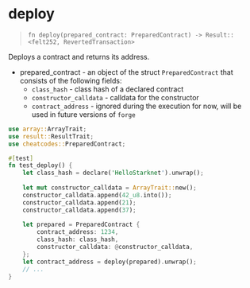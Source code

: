 # deploy

> `fn deploy(prepared_contract: PreparedContract) -> Result::<felt252, RevertedTransaction>`

Deploys a contract and returns its address.

- prepared_contract - an object of the struct `PreparedContract` that consists of the following fields:
  - `class_hash` - class hash of a declared contract
  - `constructor_calldata` - calldata for the constructor
  - `contract_address` - ignored during the execution for now, will be used in future versions of `forge`

```rust
use array::ArrayTrait;
use result::ResultTrait;
use cheatcodes::PreparedContract;

#[test]
fn test_deploy() {
    let class_hash = declare('HelloStarknet').unwrap();
    
    let mut constructor_calldata = ArrayTrait::new();
    constructor_calldata.append(42_u8.into());
    constructor_calldata.append(21);
    constructor_calldata.append(37);
  
    let prepared = PreparedContract {
        contract_address: 1234,
        class_hash: class_hash,
        constructor_calldata: @constructor_calldata,
    };
    let contract_address = deploy(prepared).unwrap();
    // ...
}
```
